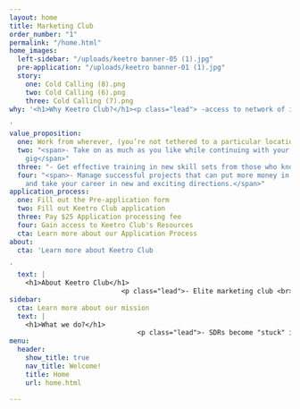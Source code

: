 ```yaml
---
layout: home
title: Marketing Club
order_number: "1"
permalink: "/home.html"
home_images:
  left-sidebar: "/uploads/keetro banner-05 (1).jpg"
  pre-application: "/uploads/keetro banner-01 (1).jpg"
  story:
    one: Cold Calling (8).png
    two: Cold Calling (6).png
    three: Cold Calling (7).png
why: '<h1>Why Keetro Club?</h1><p class="lead"> -access to network of industry professionals</p>

'
value_proposition:
  one: Work from wherever, (you’re not tethered to a particular location
  two: "<span>- Take on as much as you like while continuing with your full-time SDR
    gig</span>"
  three: "- Get effective training in new skill sets from those who know best;"
  four: "<span>- Manage successful projects that can put more money in your pocket
    and take your career in new and exciting directions.</span>"
application_process:
  one: Fill out the Pre-application form
  two: Fill out Keetro Club application
  three: Pay $25 Application processing fee
  four: Gain access to Keetro Club's Resources
  cta: Learn more about our Application Process
about:
  cta: 'Learn more about Keetro Club

'
  text: |
    <h1>About Keetro Club</h1>
                            <p class="lead">- Elite marketing club <br>- Non-profit organization. <br>- Platform to network with industry professionals <br>- Providing growth and development opportunities for SDRs<br><br></p>
sidebar:
  cta: Learn more about our mission
  text: |
    <h1>What we do?</h1>
                                <p class="lead">- SDRs become "stuck" in current career<br>- Lack of growth opportunities/ career advancement<br>- KC provides opportunities to grow and develop skillset<br></p>
menu:
  header:
    show_title: true
    nav_title: Welcome!
    title: Home
    url: home.html

---
```

